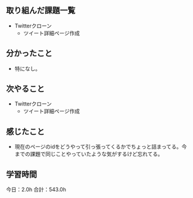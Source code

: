 ## 取り組んだ課題一覧
*  Twitterクローン
   * ツイート詳細ページ作成
## 分かったこと
* 特になし。
  
    
    

## 次やること
*  Twitterクローン
   * ツイート詳細ページ作成
## 感じたこと
* 現在のページのidをどうやって引っ張ってくるかでちょっと詰まってる。今までの課題で同じことやっていたような気がするけど忘れてる。
 
## 学習時間
今日：2.0h
合計：543.0h
